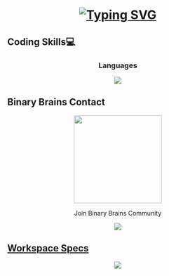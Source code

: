 <h1 align="center">
<a href="https://git.io/typing-svg">
<img src="https://readme-typing-svg.demolab.com?font=Fira+Code&duration=2000&pause=800&color=7E03FF&center=true&vCenter=true&multiline=true&random=false&width=500&height=200&lines=%C2%A1Hi+(o%EF%BE%9Fv%EF%BE%9F)%E3%83%8E!;%F0%9F%94%B0Im+Cruz%F0%9F%94%B0;%F0%9F%92%BBI+am+a+computer+science+student%F0%9F%92%BB" alt="Typing SVG" />
</a>
</h1>

## Coding Skills💻
<div align="center">
    <div align="center">
    <h3>Languages</h3>
  <a href="https://skillicons.dev">
    <img src="https://skillicons.dev/icons?i=cpp,c,html" />
  </a>
    </div>
</div>

## Binary Brains Contact
<div align="center">
<p >
  <img src="https://scontent.fmex23-1.fna.fbcdn.net/v/t39.30808-6/344576671_972447420784783_4444963034629506388_n.jpg?_nc_cat=101&ccb=1-7&_nc_sid=5f2048&_nc_ohc=oTANW3TENFMAX8VXG6k&_nc_ht=scontent.fmex23-1.fna&oh=00_AfB265sCTDuuBAs5vffne1cV5qocOL-gAQ2ZdnoWwsU6_A&oe=653D5AF2"weight=200px height=200px  />
    <p > Join Binary Brains Community </p>
  </a>
</p>
</div>

<div align="center">
  <a href="https://discord.gg/bHujnD75">
<img src="https://skillicons.dev/icons?i=discord"/>
</div> 

## Workspace Specs
<div align="center">
    <img src="https://img.shields.io/badge/AMD-Radeon_RX_6600-ED1C24?style=for-the-badge&logo=amd&logoColor=white" />
    <img src="https://img.shields.io/badge/AMD-Ryzen_5_5600X-ED1C24?style=for-the-badge&logo=amd&logoColor=white />
</div>

